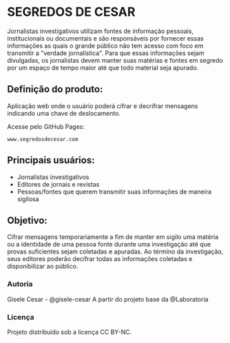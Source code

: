 # SEGREDOS DE CESAR

Jornalistas investigativos utilizam fontes de informação pessoais, institucionais ou documentais e são responsáveis por fornecer essas informações as quais o grande público não tem acesso com foco em transmitir a "verdade jornalística". 
Para que essas informações sejam divulgadas, os jornalistas devem manter suas matérias e fontes em segredo por um espaço de tempo maior até que todo material seja apurado.

## Definição do produto:

Aplicação web onde o usuário poderá cifrar e decrifrar mensagens indicando uma chave de deslocamento.

Acesse pelo GitHub Pages:

`www.segredosdecesar.com`

## Principais usuários:

* Jornalistas investigativos
* Editores de jornais e revistas
* Pessoas/fontes que querem transmitir suas informações de maneira sigilosa

## Objetivo:

Cifrar mensagens temporariamente a fim de manter em sigilo uma matéria ou a identidade de uma pessoa fonte durante uma investigação até que provas suficientes sejam coletadas e apuradas.
Ao término da investigação, seus editores poderão decifrar todas as informações coletadas e disponibilizar ao público.

### Autoria

Gisele Cesar - @gisele-cesar
A partir do projeto base da @Laboratoria

### Licença

Projeto distribuído sob a licença CC BY-NC.